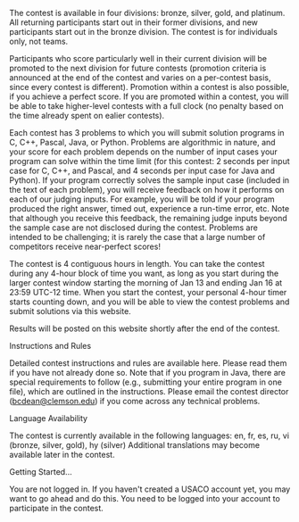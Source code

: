 The contest is available in four divisions: bronze, silver, gold, and platinum. All returning participants start out in their former divisions, and new participants start out in the bronze division. The contest is for individuals only, not teams.

Participants who score particularly well in their current division will be promoted to the next division for future contests (promotion criteria is announced at the end of the contest and varies on a per-contest basis, since every contest is different). Promotion within a contest is also possible, if you achieve a perfect score. If you are promoted within a contest, you will be able to take higher-level contests with a full clock (no penalty based on the time already spent on ealier contests).

Each contest has 3 problems to which you will submit solution programs in C, C++, Pascal, Java, or Python. Problems are algorithmic in nature, and your score for each problem depends on the number of input cases your program can solve within the time limit (for this contest: 2 seconds per input case for C, C++, and Pascal, and 4 seconds per input case for Java and Python). If your program correctly solves the sample input case (included in the text of each problem), you will receive feedback on how it performs on each of our judging inputs. For example, you will be told if your program produced the right answer, timed out, experience a run-time error, etc. Note that although you receive this feedback, the remaining judge inputs beyond the sample case are not disclosed during the contest. Problems are intended to be challenging; it is rarely the case that a large number of competitors receive near-perfect scores!

The contest is 4 contiguous hours in length. You can take the contest during any 4-hour block of time you want, as long as you start during the larger contest window starting the morning of Jan 13 and ending Jan 16 at 23:59 UTC-12 time. When you start the contest, your personal 4-hour timer starts counting down, and you will be able to view the contest problems and submit solutions via this website.

Results will be posted on this website shortly after the end of the contest.

Instructions and Rules

Detailed contest instructions and rules are available here. Please read them if you have not already done so. Note that if you program in Java, there are special requirements to follow (e.g., submitting your entire program in one file), which are outlined in the instructions. Please email the contest director (bcdean@clemson.edu) if you come across any technical problems.

Language Availability

The contest is currently available in the following languages: en, fr, es, ru, vi (bronze, silver, gold), hy (silver) 
Additional translations may become available later in the contest.

Getting Started...

You are not logged in. If you haven't created a USACO account yet, you may want to go ahead and do this. You need to be logged into your account to participate in the contest.
